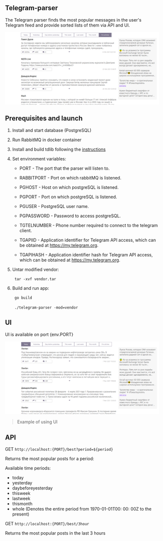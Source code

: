 Telegram-parser
----
The Telegram parser finds the most popular messages in the user's Telegram feed and provide sorted lists of them via API and UI. 

![](examples/png/all-time.png)

## Prerequisites and launch
1. Install and start database (PostgreSQL)
2. Run RabbitMQ in docker container
3. Install and build tdlib following the [instructions](install-tdlib.txt)
3. Set environment variables:

   - PORT - The port that the parser will listen to.
   
   - RABBITPORT - Port on which rabbitMQ is listened.
   - PGHOST - Host on which postgreSQL is listened.
   - PGPORT - Port on which postgreSQL is listened.
   - PGUSER - PostgreSQL user name.
   - PGPASSWORD - Password to access postgreSQL.
   - TGTELNUMBER - Phone number required to connect to the telegram client.
   - TGAPIID - Application identifier for Telegram API access, which can be obtained at https://my.telegram.org.
   - TGAPIHASH - Application identifier hash for Telegram API access, which can be obtained at https://my.telegram.org.
   
4. Untar modified vendor: 

        tar -xvf vendor.tar
        
5. Build and run app:
        
        go build 
        
        ./telegram-parser -mod=vendor


## UI
UI is available on port {env.PORT}

![](examples/png/today.png)

> Example of using UI


## API
GET `http://localhost:{PORT}/best?period=${period}`

Returns the most popular posts for a period:

Available time periods:

- today
- yesterday
- daybeforeyesterday
- thisweek
- lastweek
- thismonth
- whole (Denotes the entire period from 1970-01-01T00: 00: 00Z to the present)

GET `http://localhost:{PORT}/best/3hour` 

Returns the most popular posts in the last 3 hours
